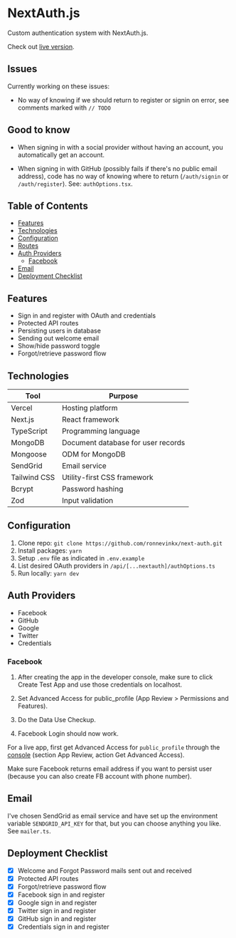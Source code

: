 # NextAuth.js

Custom authentication system with NextAuth.js.

Check out [live version](https://next-auth-delta.vercel.app).

## Issues

Currently working on these issues:

- No way of knowing if we should return to register or signin on error, see comments marked with `// TODO`

## Good to know

- When signing in with a social provider without having an account, you automatically get an account.

- When signing in with GitHub (possibly fails if there's no public email address), code has no way of knowing where to return (`/auth/signin` or `/auth/register`). See: `authOptions.tsx`.

## Table of Contents

- [Features](#features)
- [Technologies](#technologies)
- [Configuration](#configuration)
- [Routes](#routes)
- [Auth Providers](#auth-providers)
  - [Facebook](#facebook)
- [Email](#email)
- [Deployment Checklist](#deployment-checklist)

## Features

- Sign in and register with OAuth and credentials
- Protected API routes
- Persisting users in database
- Sending out welcome email
- Show/hide password toggle
- Forgot/retrieve password flow

## Technologies

| Tool         | Purpose                            |
| ------------ | ---------------------------------- |
| Vercel       | Hosting platform                   |
| Next.js      | React framework                    |
| TypeScript   | Programming language               |
| MongoDB      | Document database for user records |
| Mongoose     | ODM for MongoDB                    |
| SendGrid     | Email service                      |
| Tailwind CSS | Utility-first CSS framework        |
| Bcrypt       | Password hashing                   |
| Zod          | Input validation                   |

## Configuration

1. Clone repo: `git clone https://github.com/ronnevinkx/next-auth.git`
2. Install packages: `yarn`
3. Setup `.env` file as indicated in `.env.example`
4. List desired OAuth providers in `/api/[...nextauth]/authOptions.ts`
5. Run locally: `yarn dev`

## Auth Providers

- Facebook
- GitHub
- Google
- Twitter
- Credentials

### Facebook

1. After creating the app in the developer console, make sure to click Create Test App and use those credentials on localhost.

2. Set Advanced Access for public_profile (App Review > Permissions and Features).

3. Do the Data Use Checkup.

4. Facebook Login should now work.

For a live app, first get Advanced Access for `public_profile` through the [console](https://developers.facebook.com/) (section App Review, action Get Advanced Access).

Make sure Facebook returns email address if you want to persist user (because you can also create FB account with phone number).

## Email

I've chosen SendGrid as email service and have set up the environment variable `SENDGRID_API_KEY` for that, but you can choose anything you like. See `mailer.ts`.

## Deployment Checklist

- [x] Welcome and Forgot Password mails sent out and received
- [x] Protected API routes
- [x] Forgot/retrieve password flow
- [x] Facebook sign in and register
- [x] Google sign in and register
- [x] Twitter sign in and register
- [x] GitHub sign in and register
- [x] Credentials sign in and register

